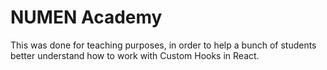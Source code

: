 # NUMEN Academy

This was done for teaching purposes, in order to help a bunch of students better understand how to work with Custom Hooks in React. 

